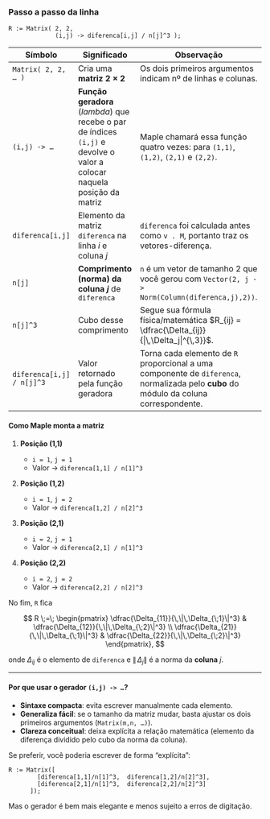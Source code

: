 ### Passo a passo da linha

```maple
R := Matrix( 2, 2,
             (i,j) -> diferenca[i,j] / n[j]^3 );
```

| Símbolo                   | Significado                                                                                                              | Observação                                                                                                                             |
| ------------------------- | ------------------------------------------------------------------------------------------------------------------------ | -------------------------------------------------------------------------------------------------------------------------------------- |
| `Matrix( 2, 2, … )`       | Cria uma **matriz 2 × 2**                                                                                                | Os dois primeiros argumentos indicam nº de linhas e colunas.                                                                           |
| `(i,j) -> …`              | **Função geradora** (*lambda*) que recebe o par de índices `(i,j)` e devolve o valor a colocar naquela posição da matriz | Maple chamará essa função quatro vezes: para `(1,1)`, `(1,2)`, `(2,1)` e `(2,2)`.                                                      |
| `diferenca[i,j]`          | Elemento da matriz `diferenca` na linha *i* e coluna *j*                                                                 | `diferenca` foi calculada antes como `v . M`, portanto traz os vetores-diferença.                                                      |
| `n[j]`                    | **Comprimento (norma) da coluna *j*** de `diferenca`                                                                     | `n` é um vetor de tamanho 2 que você gerou com `Vector(2, j -> Norm(Column(diferenca,j),2))`.                                          |
| `n[j]^3`                  | Cubo desse comprimento                                                                                                   | Segue sua fórmula física/matemática $R_{ij} = \dfrac{\Delta_{ij}}{\|\,\Delta_j\|^{\,3}}$.                                              |
| `diferenca[i,j] / n[j]^3` | Valor retornado pela função geradora                                                                                     | Torna cada elemento de `R` proporcional a uma componente de `diferenca`, normalizada pelo **cubo** do módulo da coluna correspondente. |

#### Como Maple monta a matriz

1. **Posição (1,1)**

   * `i = 1`, `j = 1`
   * Valor → `diferenca[1,1] / n[1]^3`

2. **Posição (1,2)**

   * `i = 1`, `j = 2`
   * Valor → `diferenca[1,2] / n[2]^3`

3. **Posição (2,1)**

   * `i = 2`, `j = 1`
   * Valor → `diferenca[2,1] / n[1]^3`

4. **Posição (2,2)**

   * `i = 2`, `j = 2`
   * Valor → `diferenca[2,2] / n[2]^3`

No fim, `R` fica

$$
R \;=\;
\begin{pmatrix}
\dfrac{\Delta_{11}}{\,\|\,\Delta_{\;1}\|^3} & \dfrac{\Delta_{12}}{\,\|\,\Delta_{\;2}\|^3} \\
\dfrac{\Delta_{21}}{\,\|\,\Delta_{\;1}\|^3} & \dfrac{\Delta_{22}}{\,\|\,\Delta_{\;2}\|^3}
\end{pmatrix},
$$

onde $\Delta_{ij}$ é o elemento de `diferenca` e
$\|\,\Delta_j\|$ é a norma da **coluna** $j$.

---

#### Por que usar o gerador `(i,j) -> …`?

* **Sintaxe compacta**: evita escrever manualmente cada elemento.
* **Generaliza fácil**: se o tamanho da matriz mudar, basta ajustar os dois primeiros argumentos (`Matrix(m,n, …)`).
* **Clareza conceitual**: deixa explícita a relação matemática (elemento da diferença dividido pelo cubo da norma da coluna).

Se preferir, você poderia escrever de forma “explícita”:

```maple
R := Matrix([
        [diferenca[1,1]/n[1]^3,  diferenca[1,2]/n[2]^3],
        [diferenca[2,1]/n[1]^3,  diferenca[2,2]/n[2]^3]
      ]);
```

Mas o gerador é bem mais elegante e menos sujeito a erros de digitação.

